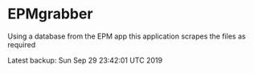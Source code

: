 # EPMgrabber
Using a database from the EPM app this application scrapes the files as required


Latest backup: Sun Sep 29 23:42:01 UTC 2019
